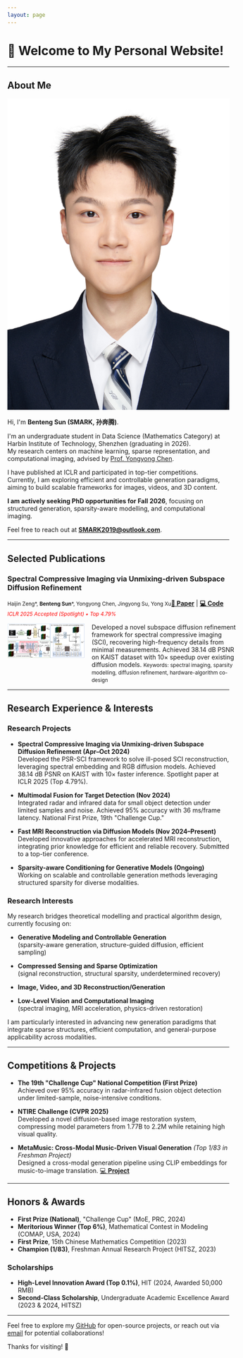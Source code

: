 ```yaml
---
layout: page
---
```


# 👋 Welcome to My Personal Website!

---

## About Me

<img src="assets\images\证件照.jpeg" class="floatpic">

Hi, I'm **Benteng Sun (SMARK, 孙奔腾)**.<br>

I'm an undergraduate student in Data Science (Mathematics Category) at Harbin Institute of Technology, Shenzhen (graduating in 2026).  
My research centers on machine learning, sparse representation, and computational imaging, advised by [Prof. Yongyong Chen](https://scholar.google.com/citations?user=ny2mn-cAAAAJ).

I have published at ICLR and participated in top-tier competitions.  
Currently, I am exploring efficient and controllable generation paradigms, aiming to build scalable frameworks for images, videos, and 3D content.

**I am actively seeking PhD opportunities for Fall 2026**, focusing on structured generation, sparsity-aware modelling, and computational imaging.

Feel free to reach out at [**SMARK2019@outlook.com**](mailto:SMARK2019@outlook.com).

---

## Selected Publications

### Spectral Compressive Imaging via Unmixing-driven Subspace Diffusion Refinement  
  <small>Haijin Zeng\*, **Benteng Sun**\*, Yongyong Chen, Jingyong Su, Yong Xu</small><a href="https://openreview.net/pdf?id=Q150eWkQ4I" target="_blank"><strong>📄 Paper</strong></a> | <a href="https://github.com/SMARK2022/PSR-SCI" target="_blank"><strong>💻 Code</strong></a><br>
  <small><em><span style="color:red">ICLR 2025 Accepted (Spotlight) • Top 4.79%</span></em></small>
<div style="display: grid; grid-template-columns: 35% 65%; align-items: flex-start; gap: 15px;">
  <div>
    <img src="assets\images\PSR-SCI.png" alt="PSR-SCI Pipeline" style="width: 100%;">
  </div>
  <div>
      Developed a novel subspace diffusion refinement framework for spectral compressive imaging (SCI), recovering high-frequency details from minimal measurements.  
      Achieved 38.14 dB PSNR on KAIST dataset with 10× speedup over existing diffusion models.  
      <small>Keywords: spectral imaging, sparsity modelling, diffusion refinement, hardware-algorithm co-design</small>
  </div>
</div>

---

## Research Experience & Interests

### Research Projects
- **Spectral Compressive Imaging via Unmixing-driven Subspace Diffusion Refinement (Apr–Oct 2024)**  
  Developed the PSR-SCI framework to solve ill-posed SCI reconstruction, leveraging spectral embedding and RGB diffusion models. Achieved 38.14 dB PSNR on KAIST with 10× faster inference. Spotlight paper at ICLR 2025 (Top 4.79%).

- **Multimodal Fusion for Target Detection (Nov 2024)**  
  Integrated radar and infrared data for small object detection under limited samples and noise. Achieved 95% accuracy with 36 ms/frame latency. National First Prize, 19th "Challenge Cup."

- **Fast MRI Reconstruction via Diffusion Models (Nov 2024–Present)**  
  Developed innovative approaches for accelerated MRI reconstruction, integrating prior knowledge for efficient and reliable recovery. Submitted to a top-tier conference.

- **Sparsity-aware Conditioning for Generative Models (Ongoing)**  
  Working on scalable and controllable generation methods leveraging structured sparsity for diverse modalities.

### Research Interests

My research bridges theoretical modelling and practical algorithm design, currently focusing on:

- **Generative Modeling and Controllable Generation**  
  (sparsity-aware generation, structure-guided diffusion, efficient sampling)

- **Compressed Sensing and Sparse Optimization**  
  (signal reconstruction, structural sparsity, underdetermined recovery)

- **Image, Video, and 3D Reconstruction/Generation**

- **Low-Level Vision and Computational Imaging**  
  (spectral imaging, MRI acceleration, physics-driven restoration)

I am particularly interested in advancing new generation paradigms that integrate sparse structures, efficient computation, and general-purpose applicability across modalities.

---

## Competitions & Projects

- **The 19th "Challenge Cup" National Competition (First Prize)**  
  Achieved over 95% accuracy in radar-infrared fusion object detection under limited-sample, noise-intensive conditions.

- **NTIRE Challenge (CVPR 2025)**  
  Developed a novel diffusion-based image restoration system, compressing model parameters from 1.77B to 2.2M while retaining high visual quality.

- **MetaMusic: Cross-Modal Music-Driven Visual Generation** *(Top 1/83 in Freshman Project)*  
  Designed a cross-modal generation pipeline using CLIP embeddings for music-to-image translation. [💻 **Project**](https://github.com/SMARK2022/MetaMusic)

---

## Honors & Awards

- **First Prize (National)**, "Challenge Cup" (MoE, PRC, 2024)
- **Meritorious Winner (Top 6%)**, Mathematical Contest in Modeling (COMAP, USA, 2024)
- **First Prize**, 15th Chinese Mathematics Competition (2023)
- **Champion (1/83)**, Freshman Annual Research Project (HITSZ, 2023)

### Scholarships

- **High-Level Innovation Award (Top 0.1%)**, HIT (2024, Awarded 50,000 RMB)
- **Second-Class Scholarship**, Undergraduate Academic Excellence Award (2023 & 2024, HITSZ)

---

Feel free to explore my [GitHub](https://github.com/SMARK2022) for open-source projects, or reach out via [email](mailto:SMARK2019@outlook.com) for potential collaborations!

Thanks for visiting! 🌟
